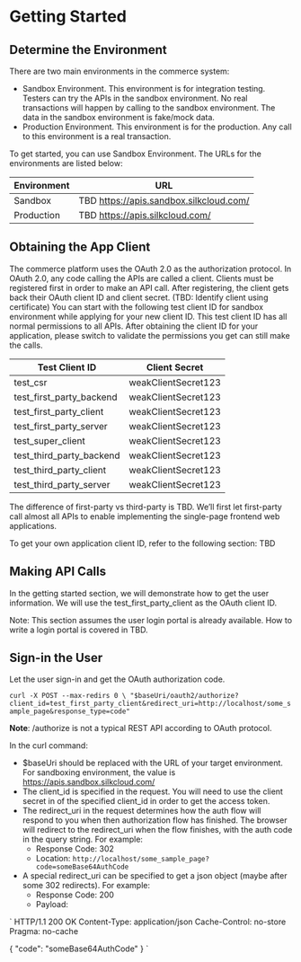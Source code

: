 # Getting Started

## Determine the Environment

There are two main environments in the commerce system:

- Sandbox Environment. This environment is for integration testing. Testers can try the APIs in the sandbox environment. No real transactions will happen by calling to the sandbox environment. The data in the sandbox environment is fake/mock data.
- Production Environment. This environment is for the production. Any call to this environment is a real transaction.

To get started, you can use Sandbox Environment. The URLs for the environments are listed below:

Environment | URL
------------ | ---------------
Sandbox | TBD https://apis.sandbox.silkcloud.com/
Production | TBD https://apis.silkcloud.com/  

## Obtaining the App Client

The commerce platform uses the OAuth 2.0 as the authorization protocol. In OAuth 2.0, any code calling the APIs are called a client. Clients must be registered first in order to make an API call. After registering, the client gets back their OAuth client ID and client secret. (TBD: Identify client using certificate)
You can start with the following test client ID for sandbox environment while applying for your new client ID. This test client ID has all normal permissions to all APIs. After obtaining the client ID for your application, please switch to validate the permissions you get can still make the calls.

Test Client ID | Client Secret
--------------- | -------------
test_csr | weakClientSecret123
test_first_party_backend | weakClientSecret123
test_first_party_client | weakClientSecret123
test_first_party_server | weakClientSecret123
test_super_client | weakClientSecret123
test_third_party_backend | weakClientSecret123
test_third_party_client | weakClientSecret123
test_third_party_server | weakClientSecret123

The difference of first-party vs third-party is TBD. We’ll first let first-party call almost all APIs to enable implementing the single-page frontend web applications.

To get your own application client ID, refer to the following section: TBD

## Making API Calls

In the getting started section, we will demonstrate how to get the user information. We will use the test_first_party_client as the OAuth client ID.

Note: This section assumes the user login portal is already available. How to write a login portal is covered in TBD.

## Sign-in the User

Let the user sign-in and get the OAuth authorization code.

`
curl -X POST --max-redirs 0 \
     "$baseUri/oauth2/authorize?client_id=test_first_party_client&redirect_uri=http://localhost/some_sample_page&response_type=code"
`

**Note**: /authorize is not a typical REST API according to OAuth protocol.

In the curl command:

* $baseUri should be replaced with the URL of your target environment. For sandboxing environment, the value is https://apis.sandbox.silkcloud.com/
* The client_id is specified in the request. You will need to use the client secret in of the specified client_id in order to get the access token.
* The redirect_uri in the request determines how the auth flow will respond to you when then authorization flow has finished. The browser will redirect to the redirect_uri when the flow finishes, with the auth code in the query string. For example:
  * Response Code: 302
  * Location: `http://localhost/some_sample_page?code=someBase64AuthCode`
* A special redirect_uri can be specified to get a json object (maybe after some 302 redirects). For example:
  * Response Code: 200
  * Payload: 

`
HTTP/1.1 200 OK
Content-Type: application/json
Cache-Control: no-store
Pragma: no-cache
 
{
    "code": "someBase64AuthCode"
}
`
